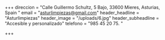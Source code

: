 +++
direccion = "Calle Guillermo Schultz, 5 Bajo, 33600 Mieres, Asturias, Spain "
email = "asturlimpiezas@gmail.com"
header_headline = "Asturlimpiezas"
header_image = "/uploads/6.jpg"
header_subheadline = "Accesible y personalizado"
telefono = "985 45 20 75. "

+++
